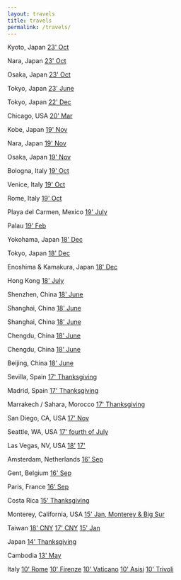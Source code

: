 ```yaml
---
layout: travels
title: travels
permalink: /travels/
---
```


Kyoto, Japan
[23' Oct](https://www.flickr.com/photos/jaclynchen/albums/72177720316705521)

Nara, Japan
[23' Oct](https://www.flickr.com/photos/jaclynchen/albums/72177720315821746/)

Osaka, Japan
[23' Oct](https://www.flickr.com/photos/jaclynchen/albums/72177720314361687/)

Tokyo, Japan
[23' June](https://www.flickr.com/photos/jaclynchen/albums/72177720310759931/)

Tokyo, Japan
[22' Dec](https://www.flickr.com/photos/jaclynchen/albums/72177720307243491/)

Chicago, USA
[20' Mar](https://www.flickr.com/photos/jaclynchen/albums/72157714800164826/)

Kobe, Japan
[19' Nov](https://www.flickr.com/photos/jaclynchen/albums/72157714033226087/)

Nara, Japan
[19' Nov](https://www.flickr.com/photos/jaclynchen/albums/72157712631713948/)

Osaka, Japan
[19' Nov](https://www.flickr.com/photos/jaclynchen/albums/72157713127184476/)

Bologna, Italy
[19' Oct](https://www.flickr.com/photos/jaclynchen/albums/72157716039792903/)

Venice, Italy
[19' Oct](https://www.flickr.com/photos/jaclynchen/albums/72157712442629501/)

Rome, Italy
[19' Oct](https://www.flickr.com/photos/jaclynchen/albums/72157718463892692/)

Playa del Carmen, Mexico
[19' July](https://www.flickr.com/photos/jaclynchen/albums/72157711024509452/)

Palau
[19' Feb](https://www.flickr.com/photos/jaclynchen/albums/72157703997614952/)

Yokohama, Japan
[18' Dec](https://www.flickr.com/photos/jaclynchen/albums/72157717555097578/)

Tokyo, Japan
[18' Dec](https://www.flickr.com/photos/jaclynchen/albums/72157709932821472/)

Enoshima & Kamakura, Japan
[18' Dec](https://www.flickr.com/photos/jaclynchen/49094540773/in/album-72157711862058458/)

Hong Kong
[18' July](https://www.flickr.com/photos/jaclynchen/albums/72157711402666318/)

Shenzhen, China
[18' June](https://www.flickr.com/photos/jaclynchen/albums/72157708780833557/)

Shanghai, China
[18' June](https://www.flickr.com/photos/jaclynchen/albums/72157678219918257/with/47048636114)

Shanghai, China
[18' June](https://www.flickr.com/photos/jaclynchen/albums/72157678219918257/with/47048636114)

Chengdu, China
[18' June](https://www.flickr.com/photos/jaclynchen/albums/72157697655567570/)

Chengdu, China
[18' June](https://www.flickr.com/photos/jaclynchen/albums/72157697655567570/)

Beijing, China
[18' June](https://www.flickr.com/photos/jaclynchen/albums/72157698504443545)

Sevilla, Spain
[17' Thanksgiving](https://www.flickr.com/photos/jaclynchen/albums/72157693553289630)

Madrid, Spain
[17' Thanksgiving](https://www.flickr.com/photos/jaclynchen/albums/72157691294458352)

Marrakech / Sahara, Morocco
[17' Thanksgiving](https://www.flickr.com/photos/jaclynchen/sets/72157665278498678)

San Diego, CA, USA
[17' Nov](https://www.flickr.com/photos/jaclynchen/sets/72157661706259887)

Seattle, WA, USA
[17' fourth of July](https://www.flickr.com/photos/jaclynchen/sets/72157686642617336)

Las Vegas, NV, USA
[18'](https://www.flickr.com/photos/jaclynchen/sets/72157692528910281)
[17'](https://www.flickr.com/photos/jaclynchen/sets/72157690687080935)

Amsterdam, Netherlands
[16' Sep](https://www.flickr.com/photos/29509902@N02/albums/72157675907915735)

Gent, Belgium
[16' Sep](https://www.flickr.com/photos/29509902@N02/albums/72157674497643131)

Paris, France
[16' Sep](https://www.flickr.com/photos/29509902@N02/albums/72157671798779574)

Costa Rica
[15' Thanksgiving](https://www.flickr.com/photos/29509902@N02/albums/72157660098411394)

Monterey, California, USA
[15' Jan, Monterey & Big Sur](https://goo.gl/photos/MrxieqMAjM5C9FQC7)

Taiwan
[18' CNY](https://www.flickr.com/photos/jaclynchen/sets/72157687810619460)
[17' CNY](https://www.flickr.com/photos/jaclynchen/sets/72157677204250364)
[15' Jan](https://www.flickr.com/photos/29509902@N02/sets/72157651509239179)

Japan
[14' Thanksgiving](https://www.flickr.com/photos/29509902@N02/sets/72157649658703150)

Cambodia
[13' May](https://www.flickr.com/photos/29509902@N02/sets/72157651465621917)

Italy
[10' Rome](https://goo.gl/photos/eUFZYrfUEGYcDRXv8)
[10' Firenze](https://goo.gl/photos/YsuJgjkzmFrg2Ed17)
[10' Vaticano](https://goo.gl/photos/D5UuvPvSBsL3EdZ67)
[10' Asisi](https://goo.gl/photos/fsAia5SWMw3Ktwb1A)
[10' Trivoli](https://goo.gl/photos/zxcz1vF53tE7zExo7)
